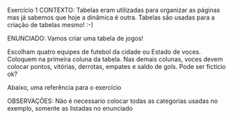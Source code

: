 Exercício 1
CONTEXTO:
Tabelas eram utilizadas para organizar as páginas mas já sabemos que hoje a dinâmica é outra. Tabelas são usadas para a criação de tabelas mesmo! :-)

ENUNCIADO:
Vamos criar uma tabela de jogos!

Escolham quatro equipes de futebol da cidade ou Estado de voces. Coloquem na primeira coluna da tabela. Nas demais colunas, voces devem colocar pontos, vitórias, derrotas, empates e saldo de gols. Pode ser fictício ok?

Abaixo, uma referência para o exercício

OBSERVAÇÕES:
Não é necessario colocar todas as categorias usadas no exemplo, somente as listadas no enunciado